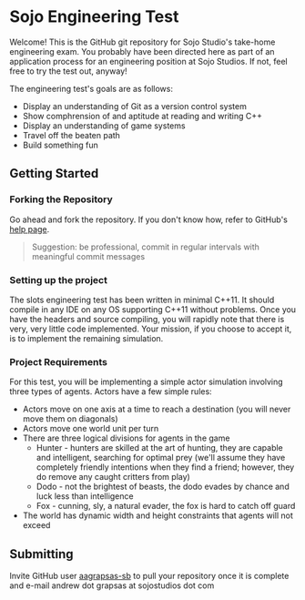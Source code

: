 # Sojo Engineering Test

Welcome! This is the GitHub git repository for Sojo Studio's take-home engineering exam. You probably have been directed here as part of an application process for an engineering position at Sojo Studios. If not, feel free to try the test out, anyway!

The engineering test's goals are as follows:
* Display an understanding of Git as a version control system
* Show comphrension of and aptitude at reading and writing C++
* Display an understanding of game systems
* Travel off the beaten path
* Build something fun

## Getting Started
### Forking the Repository
Go ahead and fork the repository. If you don't know how, refer to GitHub's [help page](https://help.github.com/articles/fork-a-repo). 
> Suggestion: be professional, commit in regular intervals with meaningful commit messages

### Setting up the project
The slots engineering test has been written in minimal C++11. It should compile in any IDE on any OS supporting C++11 without problems. Once you have the headers and source compiling, you will rapidly note that there is very, very little code implemented. Your mission, if you choose to accept it, is to implement the remaining simulation.

### Project Requirements
For this test, you will be implementing a simple actor simulation involving three types of agents. Actors have a few simple rules:
* Actors move on one axis at a time to reach a destination (you will never move them on diagonals)
* Actors move one world unit per turn
* There are three logical divisions for agents in the game
  * Hunter - hunters are skilled at the art of hunting, they are capable and intelligent, searching for optimal prey (we'll assume they have completely friendly intentions when they find a friend; however, they do remove any caught critters from play)
  * Dodo - not the brightest of beasts, the dodo evades by chance and luck less than intelligence
  * Fox - cunning, sly, a natural evader, the fox is hard to catch off guard
* The world has dynamic width and height constraints that agents will not exceed

## Submitting
Invite GitHub user [aagrapsas-sb](https://github.com/aagrapsas-sb) to pull your repository once it is complete and e-mail andrew dot grapsas at sojostudios dot com

